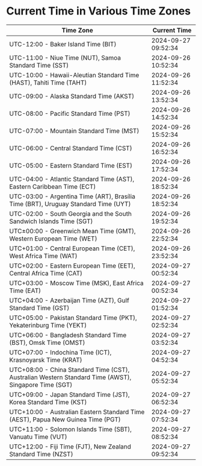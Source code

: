 # Current Time in Various Time Zones

| Time Zone | Current Time |
|-----------|--------------|
| UTC-12:00 - Baker Island Time (BIT) | 2024-09-27 09:52:34 |
| UTC-11:00 - Niue Time (NUT), Samoa Standard Time (SST) | 2024-09-26 10:52:34 |
| UTC-10:00 - Hawaii-Aleutian Standard Time (HAST), Tahiti Time (TAHT) | 2024-09-26 11:52:34 |
| UTC-09:00 - Alaska Standard Time (AKST) | 2024-09-26 13:52:34 |
| UTC-08:00 - Pacific Standard Time (PST) | 2024-09-26 14:52:34 |
| UTC-07:00 - Mountain Standard Time (MST) | 2024-09-26 15:52:34 |
| UTC-06:00 - Central Standard Time (CST) | 2024-09-26 16:52:34 |
| UTC-05:00 - Eastern Standard Time (EST) | 2024-09-26 17:52:34 |
| UTC-04:00 - Atlantic Standard Time (AST), Eastern Caribbean Time (ECT) | 2024-09-26 18:52:34 |
| UTC-03:00 - Argentina Time (ART), Brasília Time (BRT), Uruguay Standard Time (UYT) | 2024-09-26 18:52:34 |
| UTC-02:00 - South Georgia and the South Sandwich Islands Time (SGT) | 2024-09-26 19:52:34 |
| UTC±00:00 - Greenwich Mean Time (GMT), Western European Time (WET) | 2024-09-26 22:52:34 |
| UTC+01:00 - Central European Time (CET), West Africa Time (WAT) | 2024-09-26 23:52:34 |
| UTC+02:00 - Eastern European Time (EET), Central Africa Time (CAT) | 2024-09-27 00:52:34 |
| UTC+03:00 - Moscow Time (MSK), East Africa Time (EAT) | 2024-09-27 00:52:34 |
| UTC+04:00 - Azerbaijan Time (AZT), Gulf Standard Time (GST) | 2024-09-27 01:52:34 |
| UTC+05:00 - Pakistan Standard Time (PKT), Yekaterinburg Time (YEKT) | 2024-09-27 02:52:34 |
| UTC+06:00 - Bangladesh Standard Time (BST), Omsk Time (OMST) | 2024-09-27 03:52:34 |
| UTC+07:00 - Indochina Time (ICT), Krasnoyarsk Time (KRAT) | 2024-09-27 04:52:34 |
| UTC+08:00 - China Standard Time (CST), Australian Western Standard Time (AWST), Singapore Time (SGT) | 2024-09-27 05:52:34 |
| UTC+09:00 - Japan Standard Time (JST), Korea Standard Time (KST) | 2024-09-27 06:52:34 |
| UTC+10:00 - Australian Eastern Standard Time (AEST), Papua New Guinea Time (PGT) | 2024-09-27 07:52:34 |
| UTC+11:00 - Solomon Islands Time (SBT), Vanuatu Time (VUT) | 2024-09-27 08:52:34 |
| UTC+12:00 - Fiji Time (FJT), New Zealand Standard Time (NZST) | 2024-09-27 09:52:34 |
